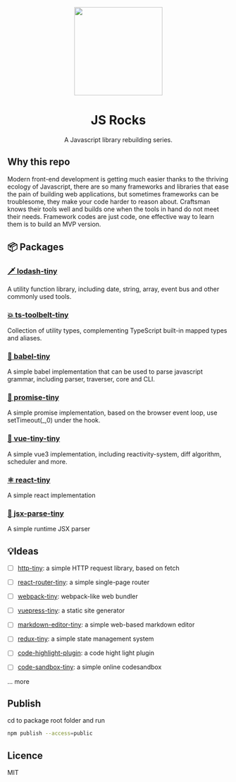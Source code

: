 <p align="center">
  <a href="#">
    <img width="200" src="https://cdn.jsdelivr.net/gh/chenxiaoyao6228/cloudimg@main/2023/js-rock.png"></img>
  </a>
</p>

<h1 align="center">JS Rocks</h1>

<div align="center">
  A Javascript library rebuilding series.
<div>

<div align="left"><div>

## Why this repo

Modern front-end development is getting much easier thanks to the thriving ecology of Javascript, there are so many frameworks and libraries that ease the pain of building web applications, but sometimes frameworks can be troublesome, they make your code harder to reason about. Craftsman knows their tools well and builds one when the tools in hand do not meet their needs. Framework codes are just code, one effective way to learn them is to build an MVP version.

## 📦 Packages

### [🗡️ lodash-tiny](./packages/lodash-tiny/README.md)

A utility function library, including date, string, array, event bus and other commonly used tools.

### [💥 ts-toolbelt-tiny](./packages/ts-toolbelt-tiny/README.md)

Collection of utility types, complementing TypeScript built-in mapped types and aliases.

### [🗼 babel-tiny](./packages/babel-tiny/README.md)

A simple babel implementation that can be used to parse javascript grammar, including parser, traverser, core and CLI.

### [🧭 promise-tiny](./packages/promise-tiny/README.md)

A simple promise implementation, based on the browser event loop, use setTimeout(\_,0) under the hook.

### [🚀 vue-tiny-tiny](./packages/vue-tiny/README.md)

A simple vue3 implementation, including reactivity-system, diff algorithm, scheduler and more.

### [ ⚛️ react-tiny](./packages/react-tiny/README.md)

A simple react implementation

### [ 🦄 jsx-parse-tiny](./packages/jsx-parser-tiny/README.md)

A simple runtime JSX parser

## 💡Ideas

- [ ] [http-tiny](): a simple HTTP request library, based on fetch

* [ ] [react-router-tiny](): a simple single-page router

* [ ] [webpack-tiny](): webpack-like web bundler

* [ ] [vuepress-tiny](): a static site generator

- [ ] [markdown-editor-tiny](): a simple web-based markdown editor

- [ ] [redux-tiny](): a simple state management system

* [ ] [code-highlight-plugin](): a code hight light plugin

* [ ] [code-sandbox-tiny](): a simple online codesandbox

... more

## Publish

cd to package root folder and run

```sh
npm publish --access=public
```

## Licence

MIT
